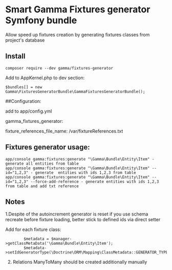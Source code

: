 # Smart Gamma Fixtures generator Symfony bundle

Allow speed up fixtures creation by generating fixtures classes from project's database

## Install
```
composer require --dev gamma/fixtures-generator
```

Add to AppKernel.php to dev section:
```
$bundles[] = new Gamma\FixturesGeneratorBundle\GammaFixturesGeneratorBundle();
```

##Configuration:

add to app/config.yml

gamma_fixtures_generator:

  fixture_references_file_name: /var/fixtureReferences.txt

## Fixtures generator usage:

```
app/console gamma:fixtures:generate "\Gamma\Bundle\Entity\Item" - generate all entities from table
app/console gamma:fixtures:generate "\Gamma\Bundle\Entity\Item" --id="1,2,3" - generate  entities with ids 1,2,3 from table
app/console gamma:fixtures:generate "\Gamma\Bundle\Entity\Item" --id="1,2,3" --force-add-reference - generate entities with ids 1,2,3 from table and add txt reference  
```

## Notes 

1.Despite of the autoincrement generator is reset if you use schema recreate before fixture loading, better stick to defined ids via direct setter 

Add for each fixture class:
```
        $metadata = $manager->getClassMetaData('\Gamma\Bundle\Entity\Item');
        $metadata->setIdGeneratorType(\Doctrine\ORM\Mapping\ClassMetadata::GENERATOR_TYPE_NONE);
```

2. Relations ManyToMany should be created additionally manually
